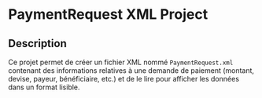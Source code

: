 # PaymentRequest XML Project

## Description
Ce projet permet de créer un fichier XML nommé `PaymentRequest.xml` contenant des informations relatives à une demande de paiement (montant, devise, payeur, bénéficiaire, etc.) et de le lire pour afficher les données dans un format lisible.


